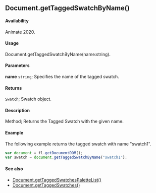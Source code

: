 ## Document.getTaggedSwatchByName()

#### Availability

Animate 2020.

#### Usage

Document.getTaggedSwatchByName(name:string).

#### Parameters

**name** `string`; Specifies the name of the tagged swatch.

#### Returns

`Swatch`; Swatch object.

#### Description

Method; Returns the Tagged Swatch with the given name.

#### Example

The following example returns the tagged swatch with name "swatch1".

```javascript
var document = fl.getDocumentDOM();
var swatch = document.getTaggedSwatchByName("swatch1");
```

#### See also

- [Document.getTaggedSwatchesPaletteList()](../Document_object/Document6063.md)
- [Document.getTaggedSwatches()](../Document_object/Document6064.md)
